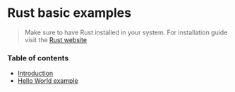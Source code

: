 # Rust basic examples

> Make sure to have Rust installed in your system. For installation guide visit the [Rust website](https://www.rust-lang.org/en-US/)

### Table of contents

* [Introduction](https://github.com/prithweedas/rust-basic-examples/wiki/Home)
* [Hello World example](https://github.com/prithweedas/rust-basic-examples/wiki/Hello-World-Example)
